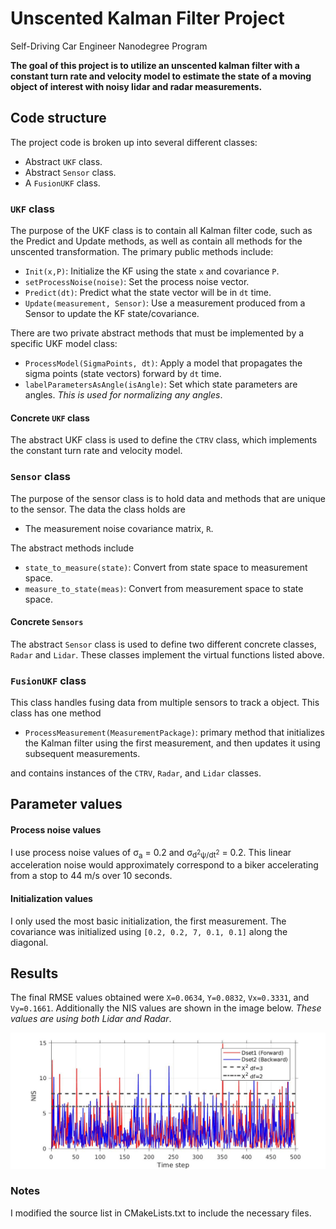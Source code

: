 # Unscented Kalman Filter Project

Self-Driving Car Engineer Nanodegree Program

**The goal of this project is to utilize an unscented kalman filter with a constant turn rate and velocity model to estimate the state of a moving object of interest with noisy lidar and radar measurements.**

## Code structure
The project code is broken up into several different classes:
* Abstract `UKF` class.
* Abstract `Sensor` class.
* A `FusionUKF` class.

### `UKF` class
The purpose of the UKF class is to contain all Kalman filter code, such as the Predict and Update methods, as well as contain all methods for the unscented transformation. The primary public methods include:
* `Init(x,P)`: Initialize the KF using the state `x` and covariance `P`.
* `setProcessNoise(noise)`: Set the process noise vector.
* `Predict(dt)`: Predict what the state vector will be in `dt` time.
* `Update(measurement, Sensor)`: Use a measurement produced from a Sensor to update the KF state/covariance.

There are two private abstract methods that must be implemented by a specific UKF model class:
* `ProcessModel(SigmaPoints, dt)`: Apply a model that propagates the sigma points (state vectors) forward by `dt` time.
* `labelParametersAsAngle(isAngle)`: Set which state parameters are angles. _This is used for normalizing any angles_.

#### Concrete `UKF` class
The abstract UKF class is used to define the `CTRV` class, which implements the constant turn rate and velocity model.

### `Sensor` class
The purpose of the sensor class is to hold data and methods that are unique to the sensor. The data the class holds are
* The measurement noise covariance matrix, `R`.

The abstract methods include
* `state_to_measure(state)`: Convert from state space to measurement space.
* `measure_to_state(meas)`: Convert from measurement space to state space.

#### Concrete `Sensors`
The abstract `Sensor` class is used to define two different concrete classes, `Radar` and `Lidar`. These classes implement the virtual functions listed above.

### `FusionUKF` class
This class handles fusing data from multiple sensors to track a object. This class has one method
* `ProcessMeasurement(MeasurementPackage)`: primary method that initializes the Kalman filter using the first measurement, and then updates it using subsequent measurements.

and contains instances of the `CTRV`, `Radar`, and `Lidar` classes.

## Parameter values

#### Process noise values
I use process noise values of &sigma;<sub>a</sub> = 0.2 and &sigma;<sub>d<sup>2</sup>&psi;/dt<sup>2</sup></sub> = 0.2. This linear acceleration noise would approximately correspond to a biker accelerating from a stop to 44 m/s over 10 seconds.

#### Initialization values
I only used the most basic initialization, the first measurement. The covariance was initialized using `[0.2, 0.2, 7, 0.1, 0.1]` along the diagonal.

## Results
The final RMSE values obtained were `X=0.0634`, `Y=0.0832`, `Vx=0.3331`, and `Vy=0.1661`. Additionally the NIS values are shown in the image below. _These values are using both Lidar and Radar_.

![NIS](NIS.jpg)


### Notes
I modified the source list in CMakeLists.txt to include the necessary files.
